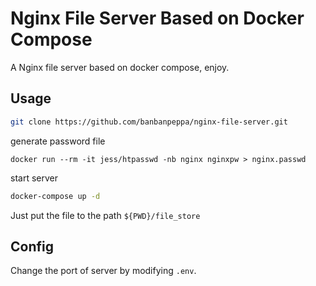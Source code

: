 # Nginx File Server Based on Docker Compose

A Nginx file server based on docker compose, enjoy.

## Usage

```bash
git clone https://github.com/banbanpeppa/nginx-file-server.git
```

generate password file
```
docker run --rm -it jess/htpasswd -nb nginx nginxpw > nginx.passwd
```

start server

```bash
docker-compose up -d
```

Just put the file to the path `${PWD}/file_store`

## Config

Change the port of server by modifying `.env`.
